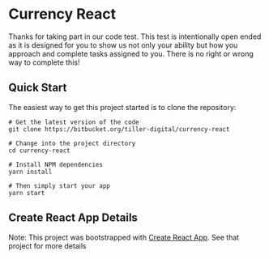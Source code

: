 # Currency React 
Thanks for taking part in our code test. This test is intentionally  open ended as it is designed for you to show us not only your ability but how you approach and complete tasks assigned to you. There is no right or wrong way to complete this!

## Quick Start

The easiest way to get this project started is to clone the repository:

```
# Get the latest version of the code
git clone https://bitbucket.org/tiller-digital/currency-react

# Change into the project directory
cd currency-react

# Install NPM dependencies
yarn install

# Then simply start your app
yarn start
```

## Create React App Details

Note: This project was bootstrapped with [Create React App](https://github.com/facebookincubator/create-react-app). See that project for more details
